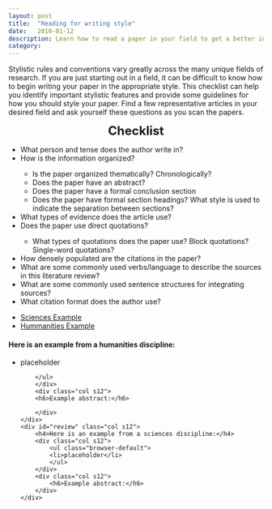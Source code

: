 ```yaml
---
layout: post
title:  "Reading for writing style"
date:   2010-01-12
description: Learn how to read a paper in your field to get a better idea for how to write your research paper.  
category: 
---
```

<p> Stylistic rules and conventions vary greatly across the many unique fields of research. If you are just starting out in a field, it can be difficult to know how to begin writing your paper in the appropriate style. This checklist can help you identify important stylistic features and provide some guidelines for how you should style your paper. Find a few representative articles in your desired field and ask yourself these questions as you scan the papers.
</p>
<div class="row z-depth-2 hoverable blue lighten-5">

<center><p><b><font size="5">Checklist</font></b></p></center>

<ul class="browser-default"><li> What person and tense does the author write in? </li>
<li>How is the information organized?</li>
  <ul class="browser-default"><li>Is the paper organized thematically? Chronologically?</li>
  <li>Does the paper have an abstract?</li>
  <li>Does the paper have a formal conclusion section</li>
  <li>Does the paper have formal section headings? What style is used to indicate the separation between sections?</li></ul>
<li>What types of evidence does the article use?</li>
<li> Does the paper use direct quotations? </li>
  <ul class="browser-default"><li> What types of quotations does the paper use? Block quotations? Single-word quotations? </li></ul>
<li>How densely populated are the citations in the paper?</li>
<li>What are some commonly used verbs/language to describe the sources in this literature review? </li>
<li>What are some commonly used sentence structures for integrating sources?</li>
<li>What citation format does the author use? </li>

</ul>
</div>



<div class="row z-depth-2">
    <div class="col s12">
      <ul class="tabs">
        <li class="tab col s6"><a class="active" href="#primary">Sciences Example</a></li>
        <li class="tab col s6"><a href="#review">Hummanities Example</a></li>
      </ul>
    </div>
    <div id="primary" class="col s12">
        <h4>Here is an example from a humanities discipline:</h4>
        <div class="col s12">
            <ul class="browser-default">
            <li>placeholder</li>
            
        </ul>
        </div>
        <div class="col s12">
        <h6>Example abstract:</h6>
        
        </div>
    </div>
    <div id="review" class="col s12">
        <h4>Here is an example from a sciences discipline:</h4>
        <div class="col s12">
            <ul class="browser-default">
            <li>placeholder</li>
            </ul>
        </div>
        <div class="col s12">
            <h6>Example abstract:</h6>
        </div>
    </div>
</div>
   

